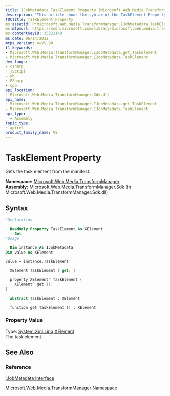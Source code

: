 ```yaml
---
title: IJobMetadata.TaskElement Property (Microsoft.Web.Media.TransformManager)
description: "This article shows the syntax of the TaskElement Property, which gets the task element from the manifest."
TOCTitle: TaskElement Property
ms:assetid: P:Microsoft.Web.Media.TransformManager.IJobMetadata.TaskElement
ms:mtpsurl: https://msdn.microsoft.com/library/microsoft.web.media.transformmanager.ijobmetadata.taskelement(v=VS.90)
ms:contentKeyID: 35521148
ms.date: 06/14/2012
mtps_version: v=VS.90
f1_keywords:
- Microsoft.Web.Media.TransformManager.IJobMetadata.get_TaskElement
- Microsoft.Web.Media.TransformManager.IJobMetadata.TaskElement
dev_langs:
- csharp
- jscript
- vb
- FSharp
- cpp
api_location:
- Microsoft.Web.Media.TransformManager.Sdk.dll
api_name:
- Microsoft.Web.Media.TransformManager.IJobMetadata.get_TaskElement
- Microsoft.Web.Media.TransformManager.IJobMetadata.TaskElement
api_type:
  - Assembly
topic_type:
- apiref
product_family_name: VS
---
```


# TaskElement Property

Gets the task element from the manifest.

**Namespace:**  [Microsoft.Web.Media.TransformManager](microsoft-web-media-transformmanager-namespace.md)  
**Assembly:**  Microsoft.Web.Media.TransformManager.Sdk (in Microsoft.Web.Media.TransformManager.Sdk.dll)

## Syntax

```vb
'Declaration

  ReadOnly Property TaskElement As XElement
    Get
'Usage

  Dim instance As IJobMetadata
Dim value As XElement

value = instance.TaskElement
```

```csharp
  XElement TaskElement { get; }
```

```cpp
  property XElement^ TaskElement {
    XElement^ get ();
}
```

``` fsharp
  abstract TaskElement : XElement
```

```jscript
  function get TaskElement () : XElement
```

### Property Value

Type: [System.Xml.Linq.XElement](https://msdn.microsoft.com/library/bb340098)  
The task element.  

## See Also

### Reference

[IJobMetadata Interface](ijobmetadata-interface-microsoft-web-media-transformmanager.md)

[Microsoft.Web.Media.TransformManager Namespace](microsoft-web-media-transformmanager-namespace.md)

